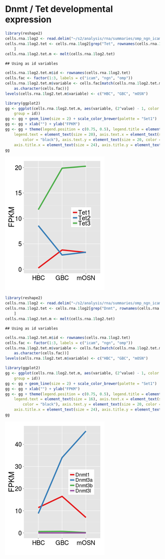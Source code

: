 Dnmt / Tet developmental expression
========================================================

```r
library(reshape2)
cells.rna.1log2 <- read.delim("~/s2/analysis/rna/summaries/omp_ngn_icam_mrna_dup_biasCorrect_plus1_log2")
cells.rna.1log2.tet <- cells.rna.1log2[grep("Tet", rownames(cells.rna.1log2)), 
    ]
cells.rna.1log2.tet.m <- melt(cells.rna.1log2.tet)
```

```
## Using as id variables
```

```r
cells.rna.1log2.tet.m$id <- rownames(cells.rna.1log2.tet)
cells.fac <- factor(1:3, labels = c("icam", "ngn", "omp"))
cells.rna.1log2.tet.m$variable <- cells.fac[match(cells.rna.1log2.tet.m$variable, 
    as.character(cells.fac))]
levels(cells.rna.1log2.tet.m$variable) <- c("HBC", "GBC", "mOSN")
```



```r
library(ggplot2)
gg <- ggplot(cells.rna.1log2.tet.m, aes(variable, (2^value) - 1, color = id, 
    group = id))
gg <- gg + geom_line(size = 2) + scale_color_brewer(palette = "Set1")
gg <- gg + xlab("") + ylab("FPKM")
gg <- gg + theme(legend.position = c(0.75, 0.5), legend.title = element_blank(), 
    legend.text = element_text(size = 20), axis.text.x = element_text(size = 20, 
        color = "black"), axis.text.y = element_text(size = 20, color = "black"), 
    axis.title.x = element_text(size = 24), axis.title.y = element_text(size = 24))
gg
```

![plot of chunk omp_ngn_icam_mrna_dup_biasCorrect_tet_fpkm](figure/omp_ngn_icam_mrna_dup_biasCorrect_tet_fpkm.png) 




```r
library(reshape2)
cells.rna.1log2 <- read.delim("~/s2/analysis/rna/summaries/omp_ngn_icam_mrna_dup_biasCorrect_plus1_log2")
cells.rna.1log2.tet <- cells.rna.1log2[grep("Dnmt", rownames(cells.rna.1log2)), 
    ]
cells.rna.1log2.tet.m <- melt(cells.rna.1log2.tet)
```

```
## Using as id variables
```

```r
cells.rna.1log2.tet.m$id <- rownames(cells.rna.1log2.tet)
cells.fac <- factor(1:3, labels = c("icam", "ngn", "omp"))
cells.rna.1log2.tet.m$variable <- cells.fac[match(cells.rna.1log2.tet.m$variable, 
    as.character(cells.fac))]
levels(cells.rna.1log2.tet.m$variable) <- c("HBC", "GBC", "mOSN")
```



```r
library(ggplot2)
gg <- ggplot(cells.rna.1log2.tet.m, aes(variable, (2^value) - 1, color = id, 
    group = id))
gg <- gg + geom_line(size = 2) + scale_color_brewer(palette = "Set1")
gg <- gg + xlab("") + ylab("FPKM")
gg <- gg + theme(legend.position = c(0.75, 0.5), legend.title = element_blank(), 
    legend.text = element_text(size = 16), axis.text.x = element_text(size = 20, 
        color = "black"), axis.text.y = element_text(size = 20, color = "black"), 
    axis.title.x = element_text(size = 24), axis.title.y = element_text(size = 24))
gg
```

![plot of chunk omp_ngn_icam_mrna_dup_biasCorrect_dnmt_fpkm](figure/omp_ngn_icam_mrna_dup_biasCorrect_dnmt_fpkm.png) 

